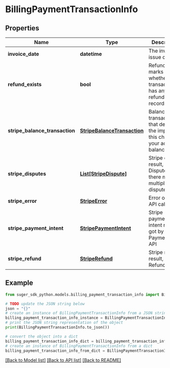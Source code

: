 # BillingPaymentTransactionInfo


## Properties

Name | Type | Description | Notes
------------ | ------------- | ------------- | -------------
**invoice_date** | **datetime** | The invoice issue date. | [optional] 
**refund_exists** | **bool** | Refund flag marks whether the transaction has any refund records. | [optional] 
**stripe_balance_transaction** | [**StripeBalanceTransaction**](StripeBalanceTransaction.md) | Balance transaction that describes the impact of this charge on your account balance. | [optional] 
**stripe_disputes** | [**List[StripeDispute]**](StripeDispute.md) | Stripe dispute result, got by Dispute API, there may be multiple disputes. | [optional] 
**stripe_error** | [**StripeError**](StripeError.md) | Error of stripe API call | [optional] 
**stripe_payment_intent** | [**StripePaymentIntent**](StripePaymentIntent.md) | Stripe payment intent result, got by PaymentIntent API | [optional] 
**stripe_refund** | [**StripeRefund**](StripeRefund.md) | Stripe refund result, got by Refund API | [optional] 

## Example

```python
from suger_sdk_python.models.billing_payment_transaction_info import BillingPaymentTransactionInfo

# TODO update the JSON string below
json = "{}"
# create an instance of BillingPaymentTransactionInfo from a JSON string
billing_payment_transaction_info_instance = BillingPaymentTransactionInfo.from_json(json)
# print the JSON string representation of the object
print(BillingPaymentTransactionInfo.to_json())

# convert the object into a dict
billing_payment_transaction_info_dict = billing_payment_transaction_info_instance.to_dict()
# create an instance of BillingPaymentTransactionInfo from a dict
billing_payment_transaction_info_from_dict = BillingPaymentTransactionInfo.from_dict(billing_payment_transaction_info_dict)
```
[[Back to Model list]](../README.md#documentation-for-models) [[Back to API list]](../README.md#documentation-for-api-endpoints) [[Back to README]](../README.md)


